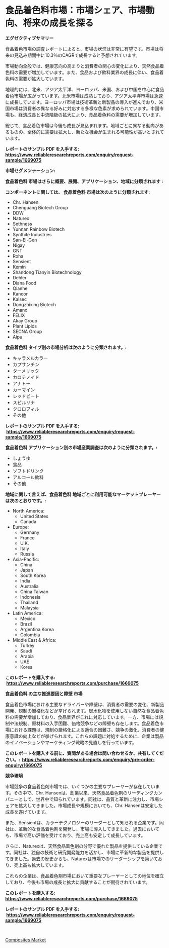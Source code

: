<p><h1>食品着色料市場：市場シェア、市場動向、将来の成長を探る</h1></p><p><strong>エグゼクティブサマリー</strong></p>
<p><p>食品着色市場の調査レポートによると、市場の状況は非常に有望です。市場は将来の見込み期間中に10.3％のCAGRで成長すると予想されています。</p><p>市場動向全般では、健康志向の高まりと消費者の関心の変化により、天然食品着色料の需要が増加しています。また、食品および飲料業界の成長に伴い、食品着色料の需要が拡大しています。</p><p>地理的には、北米、アジア太平洋、ヨーロッパ、米国、および中国を中心に食品着色市場が広がっています。北米市場は成熟しており、アジア太平洋市場は急速に成長しています。ヨーロッパ市場は技術革新と新製品の導入が進んでおり、米国市場は消費者の異なる好みに対応する多様な色素が求められています。中国市場も、経済成長と中流階級の拡大により、食品着色料の需要が増加しています。</p><p>総じて、食品着色市場は今後も成長が見込まれます。地域ごとに異なる動向があるものの、全体的に需要は拡大し、新たな機会が生まれる可能性が高いとされています。</p></p>
<p><strong>レポートのサンプル PDF を入手する: <a href="https://www.reliableresearchreports.com/enquiry/request-sample/1669075">https://www.reliableresearchreports.com/enquiry/request-sample/1669075</a></strong></p>
<p><strong>市場セグメンテーション:</strong></p>
<p><strong> 食品着色料 市場はさらに概要、展開、アプリケーション、地域に分類されます :</strong></p>
<p><strong>コンポーネントに関しては、 食品着色料 市場は次のように分類されます: &nbsp;</strong></p>
<p><ul><li>Chr. Hansen</li><li>Chenguang Biotech Group</li><li>DDW</li><li>Naturex</li><li>Sethness</li><li>Yunnan Rainbow Biotech</li><li>Synthite Industries</li><li>San-Ei-Gen</li><li>Nigay</li><li>GNT</li><li>Roha</li><li>Sensient</li><li>Kemin</li><li>Shandong Tianyin Biotechnology</li><li>Dehler</li><li>Diana Food</li><li>Qianhe</li><li>Kancor</li><li>Kalsec</li><li>Dongzhixing Biotech</li><li>Amano</li><li>FELIX</li><li>Akay Group</li><li>Plant Lipids</li><li>SECNA Group</li><li>Aipu</li></ul></p>
<p><strong> 食品着色料 タイプ別の市場分析は次のように分類されます。:</strong></p>
<p><ul><li>キャラメルカラー</li><li>カプサンチン</li><li>ターメリック</li><li>カロテノイド</li><li>アナトー</li><li>カーマイン</li><li>レッドビート</li><li>スピルリナ</li><li>クロロフィル</li><li>その他</li></ul></p>
<p><strong>レポートのサンプル PDF を入手する: &nbsp;<a href="https://www.reliableresearchreports.com/enquiry/request-sample/1669075">https://www.reliableresearchreports.com/enquiry/request-sample/1669075</a></strong></p>
<p><strong> 食品着色料 アプリケーション別の市場産業調査は次のように分類されます。:</strong></p>
<p><ul><li>しょうゆ</li><li>食品</li><li>ソフトドリンク</li><li>アルコール飲料</li><li>その他</li></ul></p>
<p><strong>地域に関して言えば、食品着色料 地域ごとに利用可能なマーケットプレーヤーは次のとおりです。:</strong></p>
<p><ul>
    <li>
        North America:
        <ul>
            <li>United States</li>
            <li>Canada</li>
        </ul>
    </li>
    <li>
        Europe:
        <ul>
            <li>Germany</li>
            <li>France</li>
            <li>U.K.</li>
            <li>Italy</li>
            <li>Russia</li>
        </ul>
    </li>
    <li>
        Asia-Pacific:
        <ul>
            <li>China</li>
            <li>Japan</li>
            <li>South Korea</li>
            <li>India</li>
            <li>Australia</li>
            <li>China Taiwan</li>
            <li>Indonesia</li>
            <li>Thailand</li>
            <li>Malaysia</li>
        </ul>
    </li>
    <li>
        Latin America:
        <ul>
            <li>Mexico</li>
            <li>Brazil</li>
            <li>Argentina Korea</li>
            <li>Colombia</li>
        </ul>
    </li>
    <li>
        Middle East & Africa:
        <ul>
            <li>Turkey</li>
            <li>Saudi</li>
            <li>Arabia</li>
            <li>UAE</li>
            <li>Korea</li>
        </ul>
    </li>
    </ul></p>
<p><strong>このレポートを購入する: &nbsp;<a href="https://www.reliableresearchreports.com/purchase/1669075">https://www.reliableresearchreports.com/purchase/1669075</a></strong></p>
<p><strong>食品着色料 の主な推進要因と障壁 市場</strong></p>
<p><p>食品着色市場における主要なドライバーや障壁は、消費者の需要の変化、新製品開発、規制の厳格化などが挙げられます。炭水化物を使用しない自然な食品着色料の需要が増加しており、食品業界がこれに対応しています。一方、市場には規制や法規制、原材料の入手困難、価格競争などの障壁も存在します。食品着色市場における課題は、規制の厳格化による適合の困難さ、競争の激化、消費者の健康意識の向上などが挙げられます。これらの課題に対処するために、企業は製品のイノベーションやマーケティング戦略の見直しを行っています。</p></p>
<p><strong>このレポートを購入する前に、質問がある場合は問い合わせるか、共有してください。:&nbsp; <a href="https://www.reliableresearchreports.com/enquiry/pre-order-enquiry/1669075">https://www.reliableresearchreports.com/enquiry/pre-order-enquiry/1669075</a></strong></p>
<p><strong>競争環境</strong></p>
<p><p>市場競争の食品着色剤市場では、いくつかの主要なプレーヤーが存在しています。その中で、Chr. Hansenは、創業以来、天然食品着色剤のリーディングカンパニーとして、世界中で知られています。同社は、品質と革新に注力し、市場シェアを拡大してきました。市場成長や規模においても、Chr. Hansenは安定した成長を遂げています。</p><p>また、Sensientは、カラーテクノロジーのリーダーとして知られる企業です。同社は、革新的な食品着色剤を開発し、市場に導入してきました。過去においても、市場で高い評価を受けており、売上高も安定して成長しています。</p><p>さらに、Naturexは、天然食品着色剤の分野で優れた製品を提供している企業です。同社は、独自の技術と研究開発能力を活かし、市場に革新的な製品を提供してきました。過去の歴史からも、Naturexは市場でのリーダーシップを築いており、売上高も拡大しています。</p><p>これらの企業は、食品着色剤市場において重要なプレーヤーとしての地位を確立しており、今後も市場の成長と拡大に貢献することが期待されています。</p></p>
<p><strong>このレポートを購入する: &nbsp; <a href="https://www.reliableresearchreports.com/purchase/1669075">https://www.reliableresearchreports.com/purchase/1669075</a></strong></p>
<p><strong>レポートのサンプル PDF を入手する: &nbsp;<a href="https://www.reliableresearchreports.com/enquiry/request-sample/1669075">https://www.reliableresearchreports.com/enquiry/request-sample/1669075</a></strong><strong></strong></p>
<p>&nbsp;</p>
<p><p><a href="https://fuschia-pecorino-a6d.notion.site/Composites-Market-Research-Report-Reveals-The-Latest-Trends-And-Opportunities-of-this-Market-for-Per-cfaa978589824ce58c8aa17a105f9a7b">Composites Market</a></p></p>